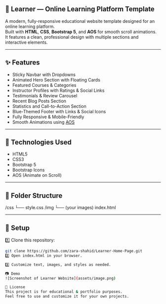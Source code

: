 ## 📘 Learner — Online Learning Platform Template

A modern, fully-responsive educational website template designed for an online learning platform.  
Built with **HTML**, **CSS**, **Bootstrap 5**, and **AOS** for smooth scroll animations.  
It features a clean, professional design with multiple sections and interactive elements.

---

## ✨ Features

- Sticky Navbar with Dropdowns
- Animated Hero Section with Floating Cards
- Featured Courses & Categories
- Instructor Profiles with Ratings & Social Links
- Testimonials & Review Carousel
- Recent Blog Posts Section
- Statistics and Call-to-Action Section
- Blue-Themed Footer with Links & Social Icons
- Fully Responsive & Mobile-Friendly
- Smooth Animations using [AOS](https://michalsnik.github.io/aos/)

---

## 🚀 Technologies Used

- HTML5
- CSS3
- Bootstrap 5
- Bootstrap Icons
- AOS (Animate on Scroll)

---

## 📂 Folder Structure

/css
└── style.css
/img
└── (your images)
index.html


---

## 🔧 Setup

1️⃣ Clone this repository:
```bash
git clone https://github.com/zara-shahid/Learner-Home-Page.git
2️⃣ Open index.html in your browser.

3️⃣ Customize text, images, and styles as needed.

📷 Demo
![Screenshot of Learner Website](assets/image.png)

📄 License
This project is for educational & portfolio purposes.
Feel free to use and customize it for your own projects.
